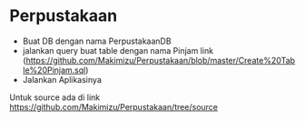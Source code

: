 # Perpustakaan
- Buat DB dengan nama PerpustakaanDB
- jalankan query buat table dengan nama Pinjam link (https://github.com/Makimizu/Perpustakaan/blob/master/Create%20Table%20Pinjam.sql)
- Jalankan Aplikasinya
 
 Untuk source ada di link https://github.com/Makimizu/Perpustakaan/tree/source
